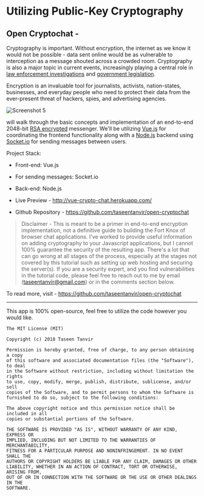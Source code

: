 # Utilizing Public-Key Cryptography

## Open Cryptochat -

Cryptography is important. Without encryption, the internet as we know it would not be possible - data sent online would be as vulnerable to interception as a message shouted across a crowded room. Cryptography is also a major topic in current events, increasingly playing a central role in [law enforcement investigations](https://en.wikipedia.org/wiki/FBI%E2%80%93Apple_encryption_dispute) and [government legislation](https://www.politico.com/tipsheets/morning-cybersecurity/2017/11/10/texas-shooting-could-revive-encryption-legislation-223290).

Encryption is an invaluable tool for journalists, activists, nation-states, businesses, and everyday people who need to protect their data from the ever-present threat of hackers, spies, and advertising agencies.

![Screenshot 5](https://cdn.patricktriest.com/blog/images/posts/e2e-chat/screenshot_5.png)

will walk through the basic concepts and implementation of an end-to-end 2048-bit [RSA encrypted](<https://en.wikipedia.org/wiki/RSA_(cryptosystem)>) messenger. We'll be utilizing [Vue.js](https://vuejs.org/) for coordinating the frontend functionality along with a [Node.js](https://nodejs.org/en/) backend using [Socket.io](https://socket.io/) for sending messages between users.

Project Stack:

- Front-end: Vue.js
- For sending messages: Socket.io
- Back-end: Node.js

- Live Preview - http://vue-crypto-chat.herokuapp.com/
- Github Repository - https://github.com/taseentanvir/open-cryptochat

> Disclaimer - This is meant to be a primer in end-to-end encryption implementation, not a definitive guide to building the Fort Knox of browser chat applications. I've worked to provide useful information on adding cryptography to your Javascript applications, but I cannot 100% guarantee the security of the resulting app. There's a lot that can go wrong at all stages of the process, especially at the stages not covered by this tutorial such as setting up web hosting and securing the server(s). If you are a security expert, and you find vulnerabilities in the tutorial code, please feel free to reach out to me by email (taseentanvir@gmail.com) or in the comments section below.

To read more, visit - https://github.com/taseentanvir/open-cryptochat

---

This app is 100% open-source, feel free to utilize the code however you would like.

```
The MIT License (MIT)

Copyright (c) 2018 Taseen Tanvir

Permission is hereby granted, free of charge, to any person obtaining a copy
of this software and associated documentation files (the "Software"), to deal
in the Software without restriction, including without limitation the rights
to use, copy, modify, merge, publish, distribute, sublicense, and/or sell
copies of the Software, and to permit persons to whom the Software is
furnished to do so, subject to the following conditions:

The above copyright notice and this permission notice shall be included in all
copies or substantial portions of the Software.

THE SOFTWARE IS PROVIDED "AS IS", WITHOUT WARRANTY OF ANY KIND, EXPRESS OR
IMPLIED, INCLUDING BUT NOT LIMITED TO THE WARRANTIES OF MERCHANTABILITY,
FITNESS FOR A PARTICULAR PURPOSE AND NONINFRINGEMENT. IN NO EVENT SHALL THE
AUTHORS OR COPYRIGHT HOLDERS BE LIABLE FOR ANY CLAIM, DAMAGES OR OTHER
LIABILITY, WHETHER IN AN ACTION OF CONTRACT, TORT OR OTHERWISE, ARISING FROM,
OUT OF OR IN CONNECTION WITH THE SOFTWARE OR THE USE OR OTHER DEALINGS IN THE
SOFTWARE.
```
